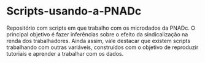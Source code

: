 # Scripts-usando-a-PNADc
Repositório com scripts em que trabalho com os microdados da PNADc. O principal objetivo é fazer inferências sobre o efeito da sindicalização na renda dos trabalhadores. Ainda assim, vale destacar que existem scripts trabalhando com outras variáveis, construídos com o objetivo de reproduzir tutoriais e aprender a trabalhar com os dados.
